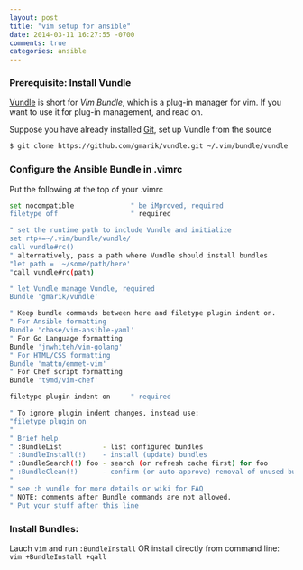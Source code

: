 ```yaml
---
layout: post
title: "vim setup for ansible"
date: 2014-03-11 16:27:55 -0700
comments: true
categories: ansible
---
```



### Prerequisite: Install Vundle

[Vundle](https://github.com/gmarik/Vundle.vim) is short for _Vim Bundle_, which is a plug-in manager for vim. If you want to use it for plug-in management, and read on.

Suppose you have already installed [Git](http://git-scm.com/book/en/Getting-Started-Installing-Git), set up Vundle from the source

```sh
$ git clone https://github.com/gmarik/vundle.git ~/.vim/bundle/vundle
```

### Configure the Ansible Bundle in .vimrc 

Put the following at the top of your .vimrc

```sh
set nocompatible              " be iMproved, required
filetype off                  " required

" set the runtime path to include Vundle and initialize
set rtp+=~/.vim/bundle/vundle/
call vundle#rc()
" alternatively, pass a path where Vundle should install bundles
"let path = '~/some/path/here'
"call vundle#rc(path)

" let Vundle manage Vundle, required
Bundle 'gmarik/vundle'

" Keep bundle commands between here and filetype plugin indent on.
" For Ansible formatting
Bundle 'chase/vim-ansible-yaml'
" For Go Language formatting
Bundle 'jnwhiteh/vim-golang'
" For HTML/CSS formatting
Bundle 'mattn/emmet-vim'
" For Chef script formatting
Bundle 't9md/vim-chef'

filetype plugin indent on     " required

" To ignore plugin indent changes, instead use:
"filetype plugin on
"
" Brief help
" :BundleList          - list configured bundles
" :BundleInstall(!)    - install (update) bundles
" :BundleSearch(!) foo - search (or refresh cache first) for foo
" :BundleClean(!)      - confirm (or auto-approve) removal of unused bundles
"
" see :h vundle for more details or wiki for FAQ
" NOTE: comments after Bundle commands are not allowed.
" Put your stuff after this line

```


### Install Bundles:

Lauch `vim` and run `:BundleInstall` OR install directly from command line: `vim +BundleInstall +qall`



